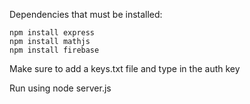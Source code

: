 Dependencies that must be installed:
```
npm install express
npm install mathjs
npm install firebase
```
Make sure to add a keys.txt file and type in the auth key

Run using node server.js
